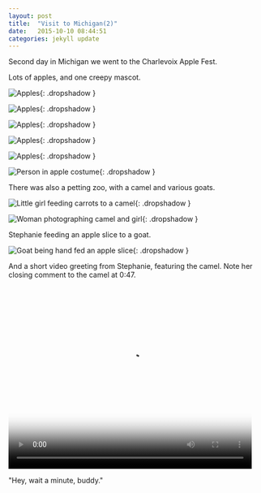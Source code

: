 ```yaml
---
layout: post
title:  "Visit to Michigan(2)"
date:   2015-10-10 08:44:51
categories: jekyll update
---
```

Second day in Michigan we went to the Charlevoix Apple Fest.  

Lots of apples, and one creepy mascot.  

![Apples](/images/2015-10-10-apple_fest/apples1.png){: .dropshadow }  

![Apples](/images/2015-10-10-apple_fest/apples2.png){: .dropshadow }  

![Apples](/images/2015-10-10-apple_fest/apples3.png){: .dropshadow }  

![Apples](/images/2015-10-10-apple_fest/apples4.png){: .dropshadow }  

![Apples](/images/2015-10-10-apple_fest/apples5.png){: .dropshadow }  

![Person in apple costume](/images/2015-10-10-apple_fest/mascot.png){: .dropshadow }  

There was also a petting zoo, with a camel and various goats.  

![Little girl feeding carrots to a camel](/images/2015-10-10-apple_fest/camel1.png){: .dropshadow }  

![Woman photographing camel and girl](/images/2015-10-10-apple_fest/camel2.png){: .dropshadow }  

Stephanie feeding an apple slice to a goat.  

![Goat being hand fed an apple slice](/images/2015-10-10-apple_fest/goat.png){: .dropshadow }  

And a short video greeting from Stephanie, featuring the camel.  Note her closing comment to the camel at 0:47.  

<video width="480" height="360" poster="/video/camel.png" controls>
  <source src="/video/camel.m4v" type="video/mp4">
  <source src="/video/camel.webm" type="video/webm">
Your browser does not support the video tag.
</video>  

"Hey, wait a minute, buddy."



